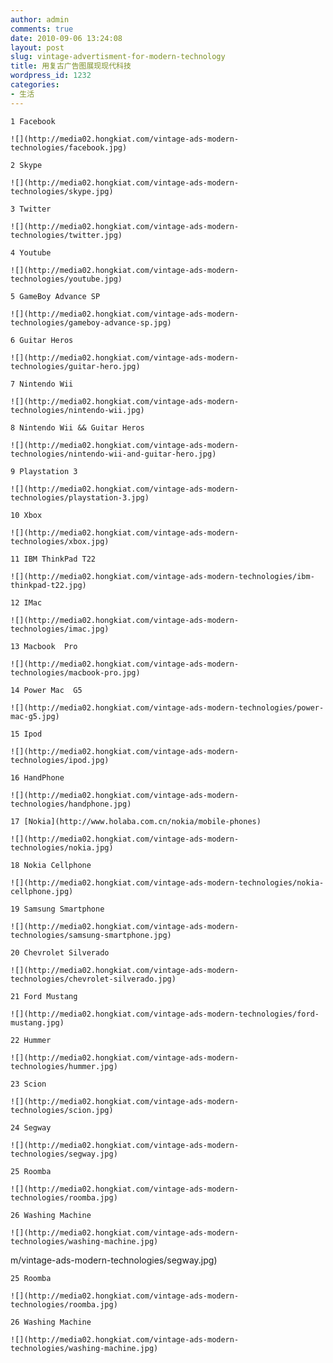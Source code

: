 ```yaml
---
author: admin
comments: true
date: 2010-09-06 13:24:08
layout: post
slug: vintage-advertisment-for-modern-technology
title: 用复古广告图展现现代科技
wordpress_id: 1232
categories:
- 生活
---
```


	1 Facebook

	![](http://media02.hongkiat.com/vintage-ads-modern-technologies/facebook.jpg)

	2 Skype

	![](http://media02.hongkiat.com/vintage-ads-modern-technologies/skype.jpg)

	3 Twitter

	![](http://media02.hongkiat.com/vintage-ads-modern-technologies/twitter.jpg)

	4 Youtube

	![](http://media02.hongkiat.com/vintage-ads-modern-technologies/youtube.jpg)

	5 GameBoy Advance SP

	![](http://media02.hongkiat.com/vintage-ads-modern-technologies/gameboy-advance-sp.jpg)

	6 Guitar Heros

	![](http://media02.hongkiat.com/vintage-ads-modern-technologies/guitar-hero.jpg)

	7 Nintendo Wii

	![](http://media02.hongkiat.com/vintage-ads-modern-technologies/nintendo-wii.jpg)

	8 Nintendo Wii && Guitar Heros

	![](http://media02.hongkiat.com/vintage-ads-modern-technologies/nintendo-wii-and-guitar-hero.jpg)

	9 Playstation 3

	![](http://media02.hongkiat.com/vintage-ads-modern-technologies/playstation-3.jpg)

	10 Xbox

	![](http://media02.hongkiat.com/vintage-ads-modern-technologies/xbox.jpg)

	11 IBM ThinkPad T22

	![](http://media02.hongkiat.com/vintage-ads-modern-technologies/ibm-thinkpad-t22.jpg)

	12 IMac

	![](http://media02.hongkiat.com/vintage-ads-modern-technologies/imac.jpg)

	13 Macbook  Pro

	![](http://media02.hongkiat.com/vintage-ads-modern-technologies/macbook-pro.jpg)

	14 Power Mac  G5

	![](http://media02.hongkiat.com/vintage-ads-modern-technologies/power-mac-g5.jpg)

	15 Ipod

	![](http://media02.hongkiat.com/vintage-ads-modern-technologies/ipod.jpg)

	16 HandPhone

	![](http://media02.hongkiat.com/vintage-ads-modern-technologies/handphone.jpg)

	17 [Nokia](http://www.holaba.com.cn/nokia/mobile-phones)

	![](http://media02.hongkiat.com/vintage-ads-modern-technologies/nokia.jpg)

	18 Nokia Cellphone

	![](http://media02.hongkiat.com/vintage-ads-modern-technologies/nokia-cellphone.jpg)

	19 Samsung Smartphone

	![](http://media02.hongkiat.com/vintage-ads-modern-technologies/samsung-smartphone.jpg)

	20 Chevrolet Silverado

	![](http://media02.hongkiat.com/vintage-ads-modern-technologies/chevrolet-silverado.jpg)

	21 Ford Mustang

	![](http://media02.hongkiat.com/vintage-ads-modern-technologies/ford-mustang.jpg)

	22 Hummer

	![](http://media02.hongkiat.com/vintage-ads-modern-technologies/hummer.jpg)

	23 Scion

	![](http://media02.hongkiat.com/vintage-ads-modern-technologies/scion.jpg)

	24 Segway

	![](http://media02.hongkiat.com/vintage-ads-modern-technologies/segway.jpg)

	25 Roomba

	![](http://media02.hongkiat.com/vintage-ads-modern-technologies/roomba.jpg)

	26 Washing Machine

	![](http://media02.hongkiat.com/vintage-ads-modern-technologies/washing-machine.jpg)

m/vintage-ads-modern-technologies/segway.jpg)

	25 Roomba

	![](http://media02.hongkiat.com/vintage-ads-modern-technologies/roomba.jpg)

	26 Washing Machine

	![](http://media02.hongkiat.com/vintage-ads-modern-technologies/washing-machine.jpg)


